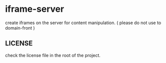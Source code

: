# iframe-server

create iframes on the server for content manipulation. ( please do not use to domain-front )

## LICENSE

check the license file in the root of the project.

